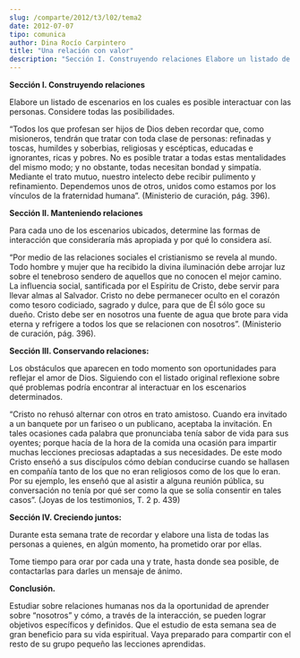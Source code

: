 ```yaml
---
slug: /comparte/2012/t3/l02/tema2
date: 2012-07-07
tipo: comunica
author: Dina Rocío Carpintero
title: "Una relación con valor"
description: "Sección I. Construyendo relaciones Elabore un listado de escenarios en los  cuales es posible interactuar con las personas. Considere todas las  posibilidades. “Todos los que profesan ser hijos de Dios deben recordar que,  como misioneros, tendrán que tratar con toda clase de ..."
---
```


**Sección I. Construyendo relaciones**

Elabore un listado de escenarios en los cuales es posible interactuar con las personas. Considere todas las posibilidades.

“Todos los que profesan ser hijos de Dios deben recordar que, como misioneros, tendrán que tratar con toda clase de personas: refinadas y toscas, humildes y soberbias, religiosas y escépticas, educadas e ignorantes, ricas y pobres. No es posible tratar a todas estas mentalidades del mismo modo; y no obstante, todas necesitan bondad y simpatía. Mediante el trato mutuo, nuestro intelecto debe recibir pulimento y refinamiento. Dependemos unos de otros, unidos como estamos por los vínculos de la fraternidad humana”. (Ministerio de curación, pág. 396).

**Sección II. Manteniendo relaciones**

Para cada uno de los escenarios ubicados, determine las formas de interacción que consideraría más apropiada y por qué lo considera así.

“Por medio de las relaciones sociales el cristianismo se revela al mundo. Todo hombre y mujer que ha recibido la divina iluminación debe arrojar luz sobre el tenebroso sendero de aquellos que no conocen el mejor camino. La influencia social, santificada por el Espíritu de Cristo, debe servir para llevar almas al Salvador. Cristo no debe permanecer oculto en el corazón como tesoro codiciado, sagrado y dulce, para que de Él sólo goce su dueño. Cristo debe ser en nosotros una fuente de agua que brote para vida eterna y refrigere a todos los que se relacionen con nosotros”. (Ministerio de curación, pág. 396).

**Sección III. Conservando relaciones:**

Los obstáculos que aparecen en todo momento son oportunidades para reflejar el amor de Dios. Siguiendo con el listado original reflexione sobre qué problemas podría encontrar al interactuar en los escenarios determinados.

“Cristo no rehusó alternar con otros en trato amistoso. Cuando era invitado a un banquete por un fariseo o un publicano, aceptaba la invitación. En tales ocasiones cada palabra que pronunciaba tenía sabor de vida para sus oyentes; porque hacía de la hora de la comida una ocasión para impartir muchas lecciones preciosas adaptadas a sus necesidades. De este modo Cristo enseñó a sus discípulos cómo debían conducirse cuando se hallasen en compañía tanto de los que no eran religiosos como de los que lo eran. Por su ejemplo, les enseñó que al asistir a alguna reunión pública, su conversación no tenía por qué ser como la que se solía consentir en tales casos”. (Joyas de los testimonios, T. 2 p. 439)

**Sección IV. Creciendo juntos:**

Durante esta semana trate de recordar y elabore una lista de todas las personas a quienes, en algún momento, ha prometido orar por ellas.

Tome tiempo para orar por cada una y trate, hasta donde sea posible, de contactarlas para darles un mensaje de ánimo.

**Conclusión.**

Estudiar sobre relaciones humanas nos da la oportunidad de aprender sobre “nosotros” y cómo, a través de la interacción, se pueden lograr objetivos específicos y definidos. Que el estudio de esta semana sea de gran beneficio para su vida espiritual. Vaya preparado para compartir con el resto de su grupo pequeño las lecciones aprendidas.
